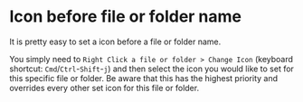# Icon before file or folder name

It is pretty easy to set a icon before a file or folder name.

You simply need to `Right Click a file or folder > Change Icon` (keyboard
shortcut: `Cmd`/`Ctrl`-`Shift`-`j`) and then select the icon you would like to
set for this specific file or folder. Be aware that this has the highest
priority and overrides every other set icon for this file or folder.
